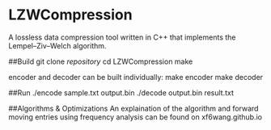 # LZWCompression
A lossless data compression tool written in C++ that implements the Lempel–Ziv–Welch algorithm. 

##Build
git clone *repository*
cd LZWCompression
make 

encoder and decoder can be built individually:
make encoder 
make decoder 

##Run
./encode sample.txt output.bin
./decode output.bin result.txt

##Algorithms & Optimizations
An explaination of the algorithm and forward moving entries using frequency analysis can be found on xf6wang.github.io
